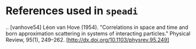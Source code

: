 # References used in `speadi`

.. [vanhove54] Léon van Hove (1954). "Correlations in space and time and born approximation scattering in systems of 
    interacting particles." Physical Review, 95(1), 249–262. [http://dx.doi.org/10.1103/physrev.95.249] 


